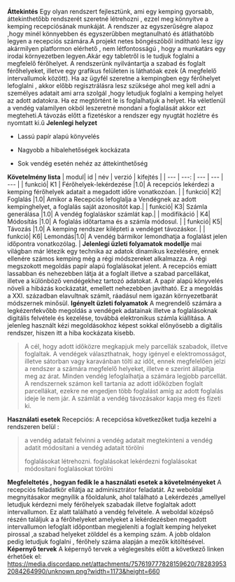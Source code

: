 
**Áttekintés**
Egy olyan  rendszert fejlesztünk, ami egy kemping gyorsabb, áttekinthetőbb rendszerét szeretné létrehozni , ezzel meg könnyítve a kemping recepciósának munkáját. A rendszer az egyszerűségre alapoz ,hogy minél könnyebben és egyszerűbben megtanulható és átláthatóbb legyen a recepciós számára.A projekt netes böngészőből indítható lesz így akármilyen platformon elérhető , nem létfontosságú , hogy a munkatárs egy irodai környezetben legyen.Akár egy tabletről is le tudjuk foglalni a megfelelő férőhelyet. A rendszerünk nyilvántartja a szabad és foglalt férőhelyeket, illetve egy grafikus felületen is láthatóak ezek (A megfelelő intervallumok között). Ha az ügyfél szeretne a kempingben egy férőhelyet lefoglalni , akkor előbb regisztrálásra lesz szüksége ahol meg kell adni a személyes adatait ami arra szolgál ,hogy letudjuk foglalni a kemping helyet az adott adatokra. Ha ez megtörtént le is foglalhatjuk a helyet. Ha véletlenül a vendég valamilyen okból leszeretné mondani a foglalását akkor ezt megteheti.A távozás előtt a fizetéskor a rendszer egy nyugtát hozlétre és nyomtatt ki.ű
**Jelenlegi helyzet**

- Lassú papír alapú könyvelés

- Nagyobb a hibalehetőségek kockázata

- Sok vendég esetén nehéz az áttekinthetőség

**Követelmény lista**
| modul| id | név | verzió | kifejtés | 
| --- | ---: | --- | --- | --- |
| funkció| K1 | Férőhelyek-lekérdezése |1.0| A recepciós lekérdezi a kemping férőhelyek adatait a megadott időre vonatkozóan. |
| funkció| K2| Foglalás |1.0| Amikor a Recepciós lefoglalja a Vendégnek az adott kempinghelyet, a foglalás saját azonosítót kap.|
| funkció| K3| Számla generálása |1.0| A vendég foglaláskor számlát kap.| 
| modifikáció | K4| Módosítás |1.0| A foglalás időtartama és a számla módosul. |
| funkció| K5| Távozás |1.0| A kemping rendszer kilépteti a vendéget távozáskor. |
| funkció| K6| Lemondás|1.0| A vendég bármikor lemondhatja a foglalást jelen időpontra vonatkozólag. |
**Jelenlegi üzleti folyamatok modellje**
 mai világban már létezik egy technika az adatok dinamikus kezelésére, ennek ellenére számos kemping még a régi módszereket alkalmazza. A régi megszokott megoldás papír alapú foglalásokat jelent. A recepciós emiatt lassabban és nehezebben látja át a foglalt illetve a szabad parcellákat, illetve a különböző vendégekhez tartozó adatokat. A papír alapú könyvelés növeli a hibázás kockázatát, emellett nehezebben javítható. Ez a megoldás a XXI. században elavultnak számít, ráadásul nem igazán környezetbarát módszernek minősül. 
**Igényelt üzleti folyamatok**
A megrendelő számára a legkézenfekvőbb megoldás a vendégek adatainak illetve a foglalásoknak digitális felvétele és kezelése, továbbá elektronikus számla kiállítása. A jelenleg használt kézi megoldásokhoz képest sokkal előnyösebb a digitális rendszer, hiszen itt a hiba kockázata kisebb.
   
> A cél, hogy adott időközre megkapjuk mely parcellák szabadok, illetve foglaltak.
> A vendégek választhatnak, hogy igényel e elektromosságot, illetve sátorban vagy karavánban tölti az időt, ennek megfelelően jelzi a rendszer a számára megfelelő helyeket, illetve e szerint állapítja meg az árat.
> Minden vendég lefoglalhatja a számára legjobb parcellát.
> A rendszernek számon kell tartania az adott időközben foglalt parcellákat, ezekre ne engedjen több foglalást amíg az adott foglalás ideje le nem jár.
> A számlát a vendég távozásakor kapja meg és fizeti ki.

**Használati esetek**
Recepciós: 
A recepciósa következőket tudja kezelni a rendszeren belül :
>a vendég adatait felvinni
>a vendég adatait megtekinteni
>a vendég adatit módosítani
>a vendég adatait törölni
>
>foglalásokat létrehozni.
>foglalásokat lekérdezni
>foglalásokat módosítani
>foglalásokat törölni

**Megfeleltetés , hogyan fedik le a használati esetek a követelményeket**
 A recepciós feladatkör ellátja az adminisztrátor feladatát. Az weboldal megnyitásakor megnyílik a főoldalunk, ahol található a Lekérdezés ,amellyel letudjuk kérdezni mely férőhelyek szabadak illetve foglaltak adott intervallumon. Ez alatt található a vendég felvétele. A weboldal középső részén találjuk a a férőhelyeket amelyeket a lekérdezésben megadott intervallumon lefoglalt időpontban megjeleníti a foglalt kemping helyeket pirossal ,a szabad helyeket zölddel és a kemping szám. A jobb oldalon pedig letudjuk foglalni , férőhely száma alapján a mezők kitöltésével.
**Képernyő tervek**
A képernyő tervek a véglegesítés előtt a következő linken érhetőek el:
https://media.discordapp.net/attachments/757619777828159620/782839532084264990/unknown.png?width=1173&height=660


